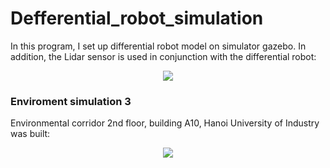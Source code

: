 # Defferential_robot_simulation
<p> In this program, I set up differential robot model on simulator gazebo. In addition, the Lidar sensor is used in conjunction with the differential robot:
</p>
<p align="center">
  <img src="https://github.com/ductu8401/Defferential_robot_simulation/assets/119555693/2aafbfef-9a4d-45d8-8cf5-727075496507" />
</p>
<h3>Enviroment simulation 3</h3>
<p> Environmental corridor 2nd floor, building A10, Hanoi University of Industry was built:
</p>
<p align="center">
  <img src="https://github.com/ductu8401/Defferential_robot_simulation/assets/119555693/cd5e70b6-fd3a-42c2-b1ed-f5329971891e" />
</p>


